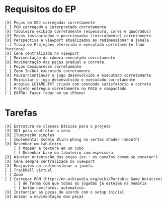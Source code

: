 # Requisitos do EP

    [X] Peças em OBJ carregadas corretamente
    [ ] PGN carregado e interpretado corretamente
    [X] Tabuleiro exibido corretamente (espessura, cores e quadrados)
    [X] Peças instanciadas e posicionadas (inicialmente) corretamente
    [X] Perspectiva e viewport atualizados ao redimensionar a janela
    [.] Troca de Projeções oferecida e executada corretamente (não funciona)
    [X] Cena centralizada no viewport
    [ ] Movimentação da câmera executado corretamente
    [X] Movimentação das peças gradual e correta.
    [ ] Peças desaparecem corretamente
    [ ] Zoom In/Out executado corretamente
    [X] Pausar/Continuar o jogo desenvolvido e executado corretamente
    [ ] Reiniciar o jogo desenvolvido e executado corretamente
    [ ] Arquivo LEIAME.TXT criado com conteúdo satisfatório e correto
    [ ] Projeto entregue corretamente no PACA e compactado
    [ ] EXTRA: Fazer rodar em um iPhone!

# Tarefas

    [X] Estrutura de classes básicas para o projeto
    [X] GUI para controlar a cena
    [X] Iluminação simples
    [ ] Implementar modelo Blinn-phong no vertex shader (smooth)
    [X] Desenhar um tabuleiro
        [ ] Mapear a textura em um cubo
        [ ] Desenhar base do tabuleiro com espessura
    [X] Ajustar orientação das peças (ex.: os cavalos devem se encarar!)
    [X] Cena sempre centralizada no viewport
    [X] Reajustes ao redimensionar a janela
    [ ] Trackball virtual
    [ ] Zoom
    [ ] Carregar PGN (http://en.wikipedia.org/wiki/Portable_Game_Notation)
        [ ] de forma com que todas as jogadas já estejam na memória
        [ ] botão next/prev. automatico.
    [X] Instanciar as peças de acordo com o setup inicial
    [X] Animar a movimentação das peças
